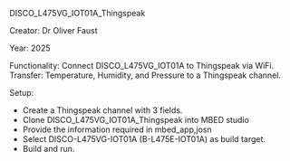 DISCO_L475VG_IOT01A_Thingspeak

Creator: Dr Oliver Faust

Year: 2025

Functionality:
Connect DISCO_L475VG_IOT01A to Thingspeak via WiFi.
Transfer: Temperature, Humidity, and Pressure to a Thingspeak channel. 

Setup:
- Create a Thingspeak channel with 3 fields.
- Clone DISCO_L475VG_IOT01A_Thingspeak into MBED studio
- Provide the information required in mbed_app,josn
- Select DISCO-L475VG-IOT01A (B-L475E-IOT01A) as build target. 
- Build and run.
